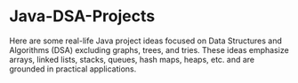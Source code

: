 # Java-DSA-Projects
Here are some real-life Java project ideas focused on Data Structures and Algorithms (DSA) excluding graphs, trees, and tries. These ideas emphasize arrays, linked lists, stacks, queues, hash maps, heaps, etc. and are grounded in practical applications.
